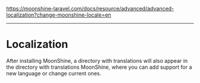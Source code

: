 https://moonshine-laravel.com/docs/resource/advanced/advanced-localization?change-moonshine-locale=en

------
# Localization

After installing MoonShine, a directory with translations will also appear in the directory with translations MoonShine, where you can add support for a new language or change current ones.
